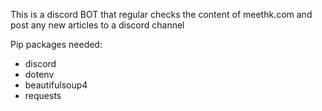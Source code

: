 This is a discord BOT that regular checks the content of meethk.com and post any new articles to a discord channel

Pip packages needed:
- discord
- dotenv
- beautifulsoup4
- requests
